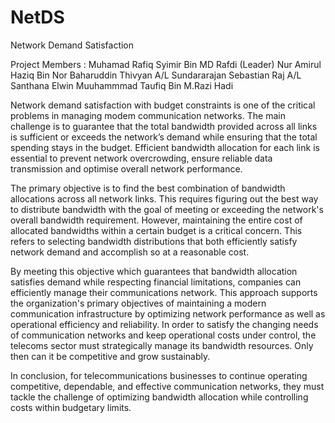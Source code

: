 # NetDS
 Network Demand Satisfaction
 
 Project Members : 
 Muhamad Rafiq Syimir Bin MD Rafdi (Leader)
 Nur Amirul Haziq Bin Nor Baharuddin 
 Thivyan A/L Sundararajan 
 Sebastian Raj A/L Santhana Elwin 
 Muuhammmad Taufiq Bin M.Razi Hadi 




Network demand satisfaction with budget constraints is one of the critical problems
in managing modem communication networks. The main challenge is to guarantee that the
total bandwidth provided across all links is sufficient or exceeds the network’s demand while
ensuring that the total spending stays in the budget. Efficient bandwidth allocation for each
link is essential to prevent network overcrowding, ensure reliable data transmission and
optimise overall network performance.

The primary objective is to find the best combination of bandwidth allocations across
all network links. This requires figuring out the best way to distribute bandwidth with the
goal of meeting or exceeding the network's overall bandwidth requirement. However,
maintaining the entire cost of allocated bandwidths within a certain budget is a critical
concern. This refers to selecting bandwidth distributions that both efficiently satisfy network
demand and accomplish so at a reasonable cost.

By meeting this objective which guarantees that bandwidth allocation satisfies
demand while respecting financial limitations, companies can efficiently manage their
communications network. This approach supports the organization's primary objectives of
maintaining a modern communication infrastructure by optimizing network performance as
well as operational efficiency and reliability. In order to satisfy the changing needs of
communication networks and keep operational costs under control, the telecoms sector must
strategically manage its bandwidth resources. Only then can it be competitive and grow
sustainably.

In conclusion, for telecommunications businesses to continue operating competitive,
dependable, and effective communication networks, they must tackle the challenge of
optimizing bandwidth allocation while controlling costs within budgetary limits.
